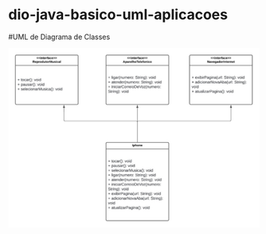 # dio-java-basico-uml-aplicacoes

#UML de Diagrama de Classes

![UML Iphone](dio-iphone-basico/src/uml/uml-iphone.jpg)
